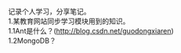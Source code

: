 记录个人学习，分享笔记。<br/>
1.某教育网站同步学习模块用到的知识。<br>
  1.1Ant是什么？(http://blog.csdn.net/guodongxiaren)  <br>
  1.2MongoDB？<br>
